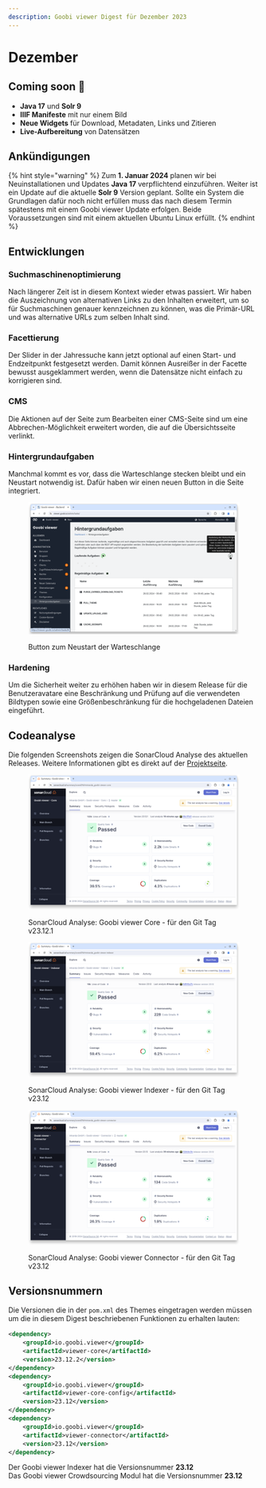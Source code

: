 ```yaml
---
description: Goobi viewer Digest für Dezember 2023
---
```


# Dezember

## Coming soon :rocket:

* **Java 17** und **Solr 9**
* **IIIF Manifeste** mit nur einem Bild
* **Neue Widgets** für Download, Metadaten, Links und Zitieren
* **Live-Aufbereitung** von Datensätzen

## Ankündigungen

{% hint style="warning" %}
Zum **1. Januar 2024** planen wir bei Neuinstallationen und Updates **Java 17** verpflichtend einzuführen. Weiter ist ein Update auf die aktuelle **Solr 9** Version geplant. Sollte ein System die Grundlagen dafür noch nicht erfüllen muss das nach diesem Termin spätestens mit einem Goobi viewer Update erfolgen. Beide Voraussetzungen sind mit einem aktuellen Ubuntu Linux erfüllt.
{% endhint %}

## Entwicklungen

### Suchmaschinenoptimierung

Nach längerer Zeit ist in diesem Kontext wieder etwas passiert. Wir haben die Auszeichnung von alternativen Links zu den Inhalten erweitert, um so für Suchmaschinen genauer kennzeichnen zu können, was die Primär-URL und was alternative URLs zum selben Inhalt sind.

### Facettierung

Der Slider in der Jahressuche kann jetzt optional auf einen Start- und Endzeitpunkt festgesetzt werden. Damit können Ausreißer in der Facette bewusst ausgeklammert werden, wenn die Datensätze nicht einfach zu korrigieren sind.

### CMS

Die Aktionen auf der Seite zum Bearbeiten einer CMS-Seite sind um eine Abbrechen-Möglichkeit erweitert worden, die auf die Übersichtsseite verlinkt.

### Hintergrundaufgaben

Manchmal kommt es vor, dass die Warteschlange stecken bleibt und ein Neustart notwendig ist. Dafür haben wir einen neuen Button in die Seite integriert.

<figure><img src="../.gitbook/assets/23.12_DE_restart-queue.png" alt=""><figcaption><p>Button zum Neustart der Warteschlange</p></figcaption></figure>

### Hardening

Um die Sicherheit weiter zu erhöhen haben wir in diesem Release für die Benutzeravatare eine Beschränkung und Prüfung auf die verwendeten Bildtypen sowie eine Größenbeschränkung für die hochgeladenen Dateien eingeführt.



## Codeanalyse

Die folgenden Screenshots zeigen die SonarCloud Analyse des aktuellen Releases. Weitere Informationen gibt es direkt auf der [Projektseite](https://sonarcloud.io/organizations/intranda/projects).

<figure><img src="../.gitbook/assets/23.12_sonar_core.png" alt=""><figcaption><p>SonarCloud Analyse: Goobi viewer Core - für den Git Tag v23.12.1</p></figcaption></figure>

<figure><img src="../.gitbook/assets/23.12_sonar_indexer.png" alt=""><figcaption><p>SonarCloud Analyse: Goobi viewer Indexer - für den Git Tag v23.12</p></figcaption></figure>

<figure><img src="../.gitbook/assets/23.12_sonar_connector.png" alt=""><figcaption><p>SonarCloud Analyse: Goobi viewer Connector - für den Git Tag v23.12</p></figcaption></figure>

## Versionsnummern

Die Versionen die in der `pom.xml` des Themes eingetragen werden müssen um die in diesem Digest beschriebenen Funktionen zu erhalten lauten:

```xml
<dependency>
    <groupId>io.goobi.viewer</groupId>
    <artifactId>viewer-core</artifactId>
    <version>23.12.2</version>
</dependency>
<dependency>
    <groupId>io.goobi.viewer</groupId>
    <artifactId>viewer-core-config</artifactId>
    <version>23.12</version>
</dependency>
<dependency>
    <groupId>io.goobi.viewer</groupId>
    <artifactId>viewer-connector</artifactId>
    <version>23.12</version>
</dependency>
```

Der Goobi viewer Indexer hat die Versionsnummer **23.12**\
Das Goobi viewer Crowdsourcing Modul hat die Versionsnummer **23.12**

